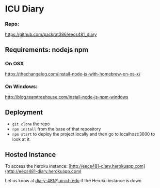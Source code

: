# ICU Diary

### Repo: 
https://github.com/packrat386/eecs481_diary

## Requirements: nodejs npm

### On OSX
https://thechangelog.com/install-node-js-with-homebrew-on-os-x/

### On Windows:
http://blog.teamtreehouse.com/install-node-js-npm-windows

## Deployment

* `git clone` the repo
* `npm install` from the base of that repository
* `npm start` to deploy the project locally and then go to localhost:3000 to look at it.

## Hosted Instance

To access the heroku instance:
[http://eecs481-diary.herokuapp.com](http://eecs481-diary.herokuapp.com)

Let us know at diary-481@umich.edu if the Heroku instance is down
